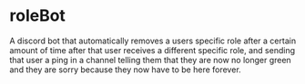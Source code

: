 # roleBot
A discord bot that automatically removes a users specific role after a certain amount of time after that user receives a different specific role, and sending that user a ping in a channel telling them that they are now no longer green and they are sorry because they now have to be here forever.
